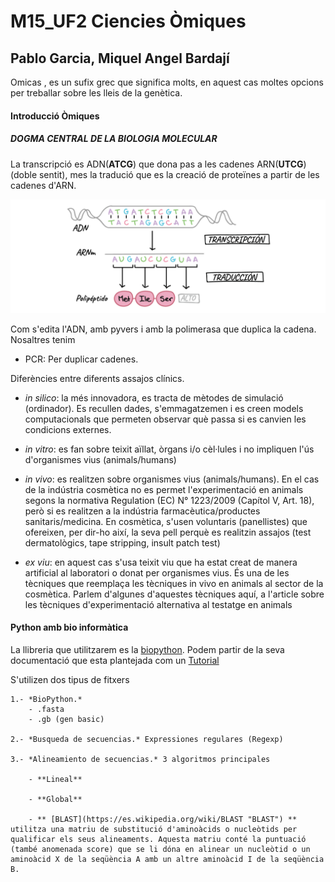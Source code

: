 # M15_UF2 Ciencies Òmiques
## Pablo Garcia, Miquel Angel Bardají

Omicas , es un sufix grec que significa molts, en aquest cas moltes opcions per treballar sobre les lleis de la genètica.


#### Introducció Òmiques


##### DOGMA CENTRAL DE LA BIOLOGIA MOLECULAR

La transcripció es ADN(**ATCG**) que dona pas a les cadenes ARN(**UTCG**) (doble sentit), mes la tradució que es la creació de proteïnes a partir de les cadenes d'ARN.

![[Dogma]](dogma.png "Dogma")



Com s'edita l'ADN, amb pyvers i amb la polimerasa que duplica la cadena.
Nosaltres tenim

* PCR: Per duplicar cadenes.

Diferències entre diferents assajos clínics.


- *in silico*: la més innovadora, es tracta de mètodes de simulació (ordinador). Es recullen dades, s'emmagatzemen i es creen models computacionals que permeten observar què passa si es canvien les condicions externes.

- *in vitro*: es fan sobre teixit aïllat, òrgans i/o cèl·lules i no impliquen l'ús d'organismes vius (animals/humans)
- *in vivo*: es realitzen sobre organismes vius (animals/humans).
En el cas de la indústria cosmètica no es permet l'experimentació en animals segons la normativa Regulation (EC) N° 1223/2009 (Capítol V, Art. 18), però si es realitzen a la indústria farmacèutica/productes sanitaris/medicina. En cosmètica, s'usen voluntaris (panellistes) que ofereixen, per dir-ho així, la seva pell perquè es realitzin assajos (test dermatològics, tape stripping, insult patch test)
- *ex viu*: en aquest cas s'usa teixit viu que ha estat creat de manera artificial al laboratori o donat per organismes vius. És una de les tècniques que reemplaça les tècniques in vivo en animals al sector de la cosmètica. Parlem d'algunes d'aquestes tècniques aquí, a l'article sobre les tècniques d'experimentació alternativa al testatge en animals



#### Python amb bio informàtica

La llibreria que utilitzarem es la [biopython](https://biopython.org/ "biopython"). Podem partir de la seva documentació que esta plantejada com un [Tutorial](http://biopython.org/DIST/docs/tutorial/Tutorial.html "Tutorial")

S'utilizen dos tipus de fitxers

	1.- *BioPython.*
		- .fasta
		- .gb (gen basic)
	
	2.- *Busqueda de secuencias.* Expressiones regulares (Regexp)

	3.- *Alineamiento de secuencias.* 3 algoritmos principales

		- **Lineal**

		- **Global**

		- ** [BLAST](https://es.wikipedia.org/wiki/BLAST "BLAST") ** utilitza una matriu de substitució d'aminoàcids o nucleòtids per qualificar els seus alineaments. Aquesta matriu conté la puntuació (també anomenada score) que se li dóna en alinear un nucleòtid o un aminoàcid X de la seqüència A amb un altre aminoàcid I de la seqüència B.